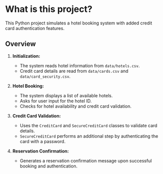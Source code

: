 # What is this project?

This Python project simulates a hotel booking system with added credit card authentication features.

## Overview

1. **Initialization:**
   - The system reads hotel information from `data/hotels.csv`.
   - Credit card details are read from `data/cards.csv` and `data/card_security.csv`.

2. **Hotel Booking:**
   - The system displays a list of available hotels.
   - Asks for user input for the hotel ID.
   - Checks for hotel availability and credit card validation.

3. **Credit Card Validation:**
   - Uses the `CreditCard` and `SecureCreditCard` classes to validate card details.
   - `SecureCreditCard` performs an additional step by authenticating the card with a password.

4. **Reservation Confirmation:**
   - Generates a reservation confirmation message upon successful booking and authentication.

